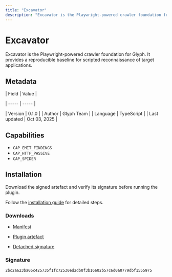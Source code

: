 ```yaml
---
title: "Excavator"
description: "Excavator is the Playwright-powered crawler foundation for Glyph. It provides a reproducible baseline for scripted reconnaissance of target applications."
---
```


# Excavator

Excavator is the Playwright-powered crawler foundation for Glyph. It provides a reproducible baseline for scripted reconnaissance of target applications.

## Metadata

| Field | Value |

| ----- | ----- |

| Version | 0.1.0 |
| Author | Glyph Team |
| Language | TypeScript |
| Last updated | Oct 03, 2025 |


## Capabilities

- `CAP_EMIT_FINDINGS`
- `CAP_HTTP_PASSIVE`
- `CAP_SPIDER`


## Installation

Download the signed artefact and verify its signature before running the plugin.

Follow the [installation guide](https://github.com/RowanDark/0xgen/tree/85464c5f43bc57662ffbc313c8008a6119bbc772/plugins/excavator#getting-started) for detailed steps.


### Downloads

- [Manifest](https://raw.githubusercontent.com/RowanDark/0xgen/85464c5f43bc57662ffbc313c8008a6119bbc772/plugins/excavator/manifest.json)

- [Plugin artefact](https://raw.githubusercontent.com/RowanDark/0xgen/85464c5f43bc57662ffbc313c8008a6119bbc772/plugins/excavator/plugin.js)

- [Detached signature](https://raw.githubusercontent.com/RowanDark/0xgen/85464c5f43bc57662ffbc313c8008a6119bbc772/plugins/excavator/plugin.js.sig)


### Signature

`2bc2a623ba05c425735f1fc72530ed2db0f3b16602b57c6d0a0779dbf1555975`
